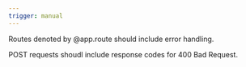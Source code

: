```yaml
---
trigger: manual
---
```


Routes denoted by @app.route should include error handling.

POST requests shoudl include response codes for 400 Bad Request.